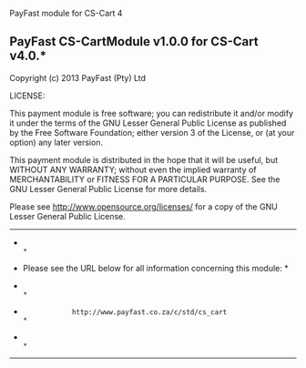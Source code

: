 
PayFast module for CS-Cart 4

PayFast CS-CartModule v1.0.0 for CS-Cart v4.0.*
-------------------------------------------------------
Copyright (c) 2013 PayFast (Pty) Ltd

LICENSE:
 
This payment module is free software; you can redistribute it and/or modify
it under the terms of the GNU Lesser General Public License as published
by the Free Software Foundation; either version 3 of the License, or (at
your option) any later version.

This payment module is distributed in the hope that it will be useful, but
WITHOUT ANY WARRANTY; without even the implied warranty of MERCHANTABILITY
or FITNESS FOR A PARTICULAR PURPOSE. See the GNU Lesser General Public
License for more details.

Please see http://www.opensource.org/licenses/ for a copy of the GNU Lesser
General Public License.


******************************************************************************
*                                                                            *
*    Please see the URL below for all information concerning this module:    *
*                                                                            *
*                 http://www.payfast.co.za/c/std/cs_cart                     *
*                                                                            *
******************************************************************************